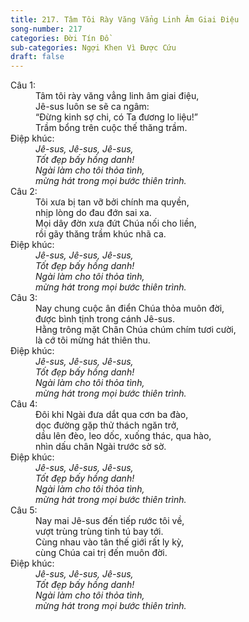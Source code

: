 ```yaml
---
title: 217. Tâm Tôi Rày Văng Vẳng Linh Âm Giai Điệu
song-number: 217
categories: Đời Tín Đồ
sub-categories: Ngợi Khen Vì Được Cứu
draft: false
---
```

<dl><dt>Câu 1:</dt><dd data-verse="1">Tâm tôi rày văng vẳng linh âm giai điệu, <br/>Jê-sus luôn se sẽ ca ngâm: <br/>“Đừng kinh sợ chi, có Ta đương lo liệu!” <br/>Trầm bổng trên cuộc thế thăng trầm. </dd><dt>Điệp khúc:</dt><dd data-chorus="1"><em>Jê-sus, Jê-sus, Jê-sus, <br/>Tốt đẹp bấy hồng danh! <br/>Ngài làm cho tôi thỏa tình, <br/>mừng hát trong mọi bước thiên trình. </em></dd><dt>Câu 2:</dt><dd data-verse="2">Tôi xưa bị tan vỡ bởi chính ma quyền, <br/>nhịp lòng do đau đớn sai xa. <br/>Mọi dây đờn xưa đứt Chúa nối cho liền, <br/>rồi gãy thăng trầm khúc nhã ca. </dd><dt>Điệp khúc:</dt><dd data-chorus="1"><em>Jê-sus, Jê-sus, Jê-sus, <br/>Tốt đẹp bấy hồng danh! <br/>Ngài làm cho tôi thỏa tình, <br/>mừng hát trong mọi bước thiên trình. </em></dd><dt>Câu 3:</dt><dd data-verse="3">Nay chung cuộc ân điển Chúa thỏa muôn đời, <br/>được bình tịnh trong cánh Jê-sus. <br/>Hằng trông mặt Chân Chúa chúm chím tươi cười, <br/>là cớ tôi mừng hát thiên thu. </dd><dt>Điệp khúc:</dt><dd data-chorus="1"><em>Jê-sus, Jê-sus, Jê-sus, <br/>Tốt đẹp bấy hồng danh! <br/>Ngài làm cho tôi thỏa tình, <br/>mừng hát trong mọi bước thiên trình. </em></dd><dt>Câu 4:</dt><dd data-verse="4">Đôi khi Ngài đưa dắt qua cơn ba đào, <br/>dọc đường gặp thử thách ngăn trở, <br/>dầu lên đèo, leo dốc, xuống thác, qua hào, <br/>nhìn dấu chân Ngài trước sờ sờ. </dd><dt>Điệp khúc:</dt><dd data-chorus="1"><em>Jê-sus, Jê-sus, Jê-sus, <br/>Tốt đẹp bấy hồng danh! <br/>Ngài làm cho tôi thỏa tình, <br/>mừng hát trong mọi bước thiên trình. </em></dd><dt>Câu 5:</dt><dd data-verse="5">Nay mai Jê-sus đến tiếp rước tôi về, <br/>vượt trùng trùng tinh tú bay tới. <br/>Cùng nhau vào tân thế giới rất ly kỳ, <br/>cùng Chúa cai trị đến muôn đời. </dd><dt>Điệp khúc:</dt><dd data-chorus="1"><em>Jê-sus, Jê-sus, Jê-sus, <br/>Tốt đẹp bấy hồng danh! <br/>Ngài làm cho tôi thỏa tình, <br/>mừng hát trong mọi bước thiên trình. </em></dd></dl>